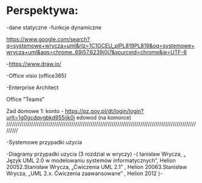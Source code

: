 # Perspektywa:
-dane statyczne
-funkcje dynamiczne

https://www.google.com/search?q=systemowe+wrycza+uml&rlz=1C1GCEU_plPL819PL819&oq=systemowe+wrycza+uml&aqs=chrome..69i57.6239j0j7&sourceid=chrome&ie=UTF-8


-https://www.draw.io/

-Office visio (office365)

-Enterprise Architect

Office "Teams"



Zad domowe 1:
konto  -  https://pz.gov.pl/dt/login/login?urlt=1g0gcdqvgbkd955ijk0j
edowod (na komorce)
/////////////////////////////////////////////////////////////////////////////////////////////////////////

-Systemowe przypadki użycia

-Diagramy przypadki uzycia (3 rozdzial w wryczy)
-(
tanisław Wrycza, „ Język UML 2.0 w modelowaniu systemów informatycznych”,
Helion 20052.Stanisław Wrycza, „Ćwiczenia UML 2.1” ,
Helion 20063.Stanisław Wrycza, „UML 2.x. Ćwiczenia zaawansowane” , Helion 2012
)-

